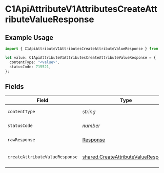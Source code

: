 # C1ApiAttributeV1AttributesCreateAttributeValueResponse

## Example Usage

```typescript
import { C1ApiAttributeV1AttributesCreateAttributeValueResponse } from "conductorone-sdk-typescript/sdk/models/operations";

let value: C1ApiAttributeV1AttributesCreateAttributeValueResponse = {
  contentType: "<value>",
  statusCode: 715521,
};
```

## Fields

| Field                                                                                             | Type                                                                                              | Required                                                                                          | Description                                                                                       |
| ------------------------------------------------------------------------------------------------- | ------------------------------------------------------------------------------------------------- | ------------------------------------------------------------------------------------------------- | ------------------------------------------------------------------------------------------------- |
| `contentType`                                                                                     | *string*                                                                                          | :heavy_check_mark:                                                                                | HTTP response content type for this operation                                                     |
| `statusCode`                                                                                      | *number*                                                                                          | :heavy_check_mark:                                                                                | HTTP response status code for this operation                                                      |
| `rawResponse`                                                                                     | [Response](https://developer.mozilla.org/en-US/docs/Web/API/Response)                             | :heavy_check_mark:                                                                                | Raw HTTP response; suitable for custom response parsing                                           |
| `createAttributeValueResponse`                                                                    | [shared.CreateAttributeValueResponse](../../../sdk/models/shared/createattributevalueresponse.md) | :heavy_minus_sign:                                                                                | CreateAttributeValueResponse is the response for creating an attribute value.                     |